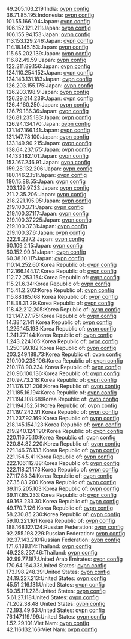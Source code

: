 49.205.103.219:India: [ovpn config](vpn/49_205_103_219.ovpn)  
36.71.85.195:Indonesia: [ovpn config](vpn/36_71_85_195.ovpn)  
101.55.166.104:Japan: [ovpn config](vpn/101_55_166_104.ovpn)  
106.152.121.211:Japan: [ovpn config](vpn/106_152_121_211.ovpn)  
106.155.94.153:Japan: [ovpn config](vpn/106_155_94_153.ovpn)  
113.153.129.246:Japan: [ovpn config](vpn/113_153_129_246.ovpn)  
114.18.145.153:Japan: [ovpn config](vpn/114_18_145_153.ovpn)  
115.65.202.139:Japan: [ovpn config](vpn/115_65_202_139.ovpn)  
116.82.49.59:Japan: [ovpn config](vpn/116_82_49_59.ovpn)  
122.211.89.156:Japan: [ovpn config](vpn/122_211_89_156.ovpn)  
124.110.254.152:Japan: [ovpn config](vpn/124_110_254_152.ovpn)  
124.143.131.183:Japan: [ovpn config](vpn/124_143_131_183.ovpn)  
126.203.155.175:Japan: [ovpn config](vpn/126_203_155_175.ovpn)  
126.203.198.9:Japan: [ovpn config](vpn/126_203_198_9.ovpn)  
126.29.214.239:Japan: [ovpn config](vpn/126_29_214_239.ovpn)  
126.4.160.250:Japan: [ovpn config](vpn/126_4_160_250.ovpn)  
126.79.186.36:Japan: [ovpn config](vpn/126_79_186_36.ovpn)  
126.81.235.183:Japan: [ovpn config](vpn/126_81_235_183.ovpn)  
126.94.134.170:Japan: [ovpn config](vpn/126_94_134_170.ovpn)  
131.147.166.141:Japan: [ovpn config](vpn/131_147_166_141.ovpn)  
131.147.78.100:Japan: [ovpn config](vpn/131_147_78_100.ovpn)  
133.149.90.215:Japan: [ovpn config](vpn/133_149_90_215.ovpn)  
138.64.237.175:Japan: [ovpn config](vpn/138_64_237_175.ovpn)  
14.133.182.101:Japan: [ovpn config](vpn/14_133_182_101.ovpn)  
153.167.246.91:Japan: [ovpn config](vpn/153_167_246_91.ovpn)  
159.28.132.206:Japan: [ovpn config](vpn/159_28_132_206.ovpn)  
180.146.2.151:Japan: [ovpn config](vpn/180_146_2_151.ovpn)  
180.15.88.55:Japan: [ovpn config](vpn/180_15_88_55.ovpn)  
203.129.97.33:Japan: [ovpn config](vpn/203_129_97_33.ovpn)  
211.2.35.206:Japan: [ovpn config](vpn/211_2_35_206.ovpn)  
218.221.195.95:Japan: [ovpn config](vpn/218_221_195_95.ovpn)  
219.100.37.1:Japan: [ovpn config](vpn/219_100_37_1.ovpn)  
219.100.37.117:Japan: [ovpn config](vpn/219_100_37_117.ovpn)  
219.100.37.225:Japan: [ovpn config](vpn/219_100_37_225.ovpn)  
219.100.37.31:Japan: [ovpn config](vpn/219_100_37_31.ovpn)  
219.100.37.6:Japan: [ovpn config](vpn/219_100_37_6.ovpn)  
222.9.227.2:Japan: [ovpn config](vpn/222_9_227_2.ovpn)  
60.109.2.15:Japan: [ovpn config](vpn/60_109_2_15.ovpn)  
60.152.99.31:Japan: [ovpn config](vpn/60_152_99_31.ovpn)  
60.38.10.117:Japan: [ovpn config](vpn/60_38_10_117.ovpn)  
110.14.252.60:Korea Republic of: [ovpn config](vpn/110_14_252_60.ovpn)  
112.166.144.17:Korea Republic of: [ovpn config](vpn/112_166_144_17.ovpn)  
112.72.253.154:Korea Republic of: [ovpn config](vpn/112_72_253_154.ovpn)  
115.21.6.34:Korea Republic of: [ovpn config](vpn/115_21_6_34.ovpn)  
115.41.2.203:Korea Republic of: [ovpn config](vpn/115_41_2_203.ovpn)  
115.88.185.168:Korea Republic of: [ovpn config](vpn/115_88_185_168.ovpn)  
118.38.31.29:Korea Republic of: [ovpn config](vpn/118_38_31_29.ovpn)  
118.42.212.205:Korea Republic of: [ovpn config](vpn/118_42_212_205.ovpn)  
121.147.27.175:Korea Republic of: [ovpn config](vpn/121_147_27_175.ovpn)  
14.38.12.141:Korea Republic of: [ovpn config](vpn/14_38_12_141.ovpn)  
1.226.145.193:Korea Republic of: [ovpn config](vpn/1_226_145_193.ovpn)  
1.241.77.144:Korea Republic of: [ovpn config](vpn/1_241_77_144.ovpn)  
1.243.224.105:Korea Republic of: [ovpn config](vpn/1_243_224_105.ovpn)  
1.250.199.182:Korea Republic of: [ovpn config](vpn/1_250_199_182.ovpn)  
203.249.188.73:Korea Republic of: [ovpn config](vpn/203_249_188_73.ovpn)  
210.100.238.106:Korea Republic of: [ovpn config](vpn/210_100_238_106.ovpn)  
210.178.90.234:Korea Republic of: [ovpn config](vpn/210_178_90_234.ovpn)  
210.96.100.136:Korea Republic of: [ovpn config](vpn/210_96_100_136.ovpn)  
210.97.73.218:Korea Republic of: [ovpn config](vpn/210_97_73_218.ovpn)  
211.176.121.206:Korea Republic of: [ovpn config](vpn/211_176_121_206.ovpn)  
211.185.16.194:Korea Republic of: [ovpn config](vpn/211_185_16_194.ovpn)  
211.194.108.68:Korea Republic of: [ovpn config](vpn/211_194_108_68.ovpn)  
211.194.152.51:Korea Republic of: [ovpn config](vpn/211_194_152_51.ovpn)  
211.197.242.91:Korea Republic of: [ovpn config](vpn/211_197_242_91.ovpn)  
211.237.92.169:Korea Republic of: [ovpn config](vpn/211_237_92_169.ovpn)  
218.145.154.123:Korea Republic of: [ovpn config](vpn/218_145_154_123.ovpn)  
219.240.124.190:Korea Republic of: [ovpn config](vpn/219_240_124_190.ovpn)  
220.116.75.10:Korea Republic of: [ovpn config](vpn/220_116_75_10.ovpn)  
220.84.82.220:Korea Republic of: [ovpn config](vpn/220_84_82_220.ovpn)  
221.146.76.133:Korea Republic of: [ovpn config](vpn/221_146_76_133.ovpn)  
221.154.5.41:Korea Republic of: [ovpn config](vpn/221_154_5_41.ovpn)  
222.106.112.88:Korea Republic of: [ovpn config](vpn/222_106_112_88.ovpn)  
222.118.21.173:Korea Republic of: [ovpn config](vpn/222_118_21_173.ovpn)  
27.117.88.34:Korea Republic of: [ovpn config](vpn/27_117_88_34.ovpn)  
27.35.83.200:Korea Republic of: [ovpn config](vpn/27_35_83_200.ovpn)  
39.115.205.103:Korea Republic of: [ovpn config](vpn/39_115_205_103.ovpn)  
39.117.85.233:Korea Republic of: [ovpn config](vpn/39_117_85_233.ovpn)  
49.163.233.30:Korea Republic of: [ovpn config](vpn/49_163_233_30.ovpn)  
49.170.7.126:Korea Republic of: [ovpn config](vpn/49_170_7_126.ovpn)  
58.230.85.230:Korea Republic of: [ovpn config](vpn/58_230_85_230.ovpn)  
59.10.221.161:Korea Republic of: [ovpn config](vpn/59_10_221_161.ovpn)  
188.168.127.124:Russian Federation: [ovpn config](vpn/188_168_127_124.ovpn)  
92.255.198.229:Russian Federation: [ovpn config](vpn/92_255_198_229.ovpn)  
92.37.143.210:Russian Federation: [ovpn config](vpn/92_37_143_210.ovpn)  
171.6.188.114:Thailand: [ovpn config](vpn/171_6_188_114.ovpn)  
49.228.237.46:Thailand: [ovpn config](vpn/49_228_237_46.ovpn)  
92.99.77.187:United Arab Emirates: [ovpn config](vpn/92_99_77_187.ovpn)  
170.64.164.33:United States: [ovpn config](vpn/170_64_164_33.ovpn)  
173.198.248.39:United States: [ovpn config](vpn/173_198_248_39.ovpn)  
24.19.227.213:United States: [ovpn config](vpn/24_19_227_213.ovpn)  
45.51.216.131:United States: [ovpn config](vpn/45_51_216_131.ovpn)  
50.35.111.228:United States: [ovpn config](vpn/50_35_111_228.ovpn)  
5.61.27.118:United States: [ovpn config](vpn/5_61_27_118.ovpn)  
71.202.38.48:United States: [ovpn config](vpn/71_202_38_48.ovpn)  
72.193.49.63:United States: [ovpn config](vpn/72_193_49_63.ovpn)  
76.147.119.199:United States: [ovpn config](vpn/76_147_119_199.ovpn)  
1.52.29.101:Viet Nam: [ovpn config](vpn/1_52_29_101.ovpn)  
42.116.132.166:Viet Nam: [ovpn config](vpn/42_116_132_166.ovpn)  

